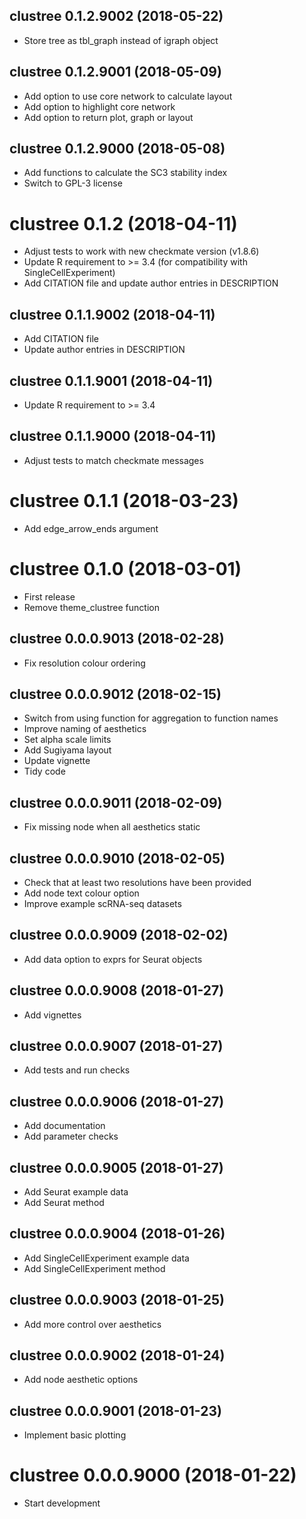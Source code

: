 ## clustree 0.1.2.9002 (2018-05-22)

* Store tree as tbl_graph instead of igraph object

## clustree 0.1.2.9001 (2018-05-09)

* Add option to use core network to calculate layout
* Add option to highlight core network
* Add option to return plot, graph or layout

## clustree 0.1.2.9000 (2018-05-08)

* Add functions to calculate the SC3 stability index
* Switch to GPL-3 license

# clustree 0.1.2 (2018-04-11)

* Adjust tests to work with new checkmate version (v1.8.6)
* Update R requirement to >= 3.4 (for compatibility with SingleCellExperiment)
* Add CITATION file and update author entries in DESCRIPTION

## clustree 0.1.1.9002 (2018-04-11)

* Add CITATION file
* Update author entries in DESCRIPTION

## clustree 0.1.1.9001 (2018-04-11)

* Update R requirement to >= 3.4

## clustree 0.1.1.9000 (2018-04-11)

* Adjust tests to match checkmate messages

# clustree 0.1.1 (2018-03-23)

* Add edge_arrow_ends argument

# clustree 0.1.0 (2018-03-01)

* First release
* Remove theme_clustree function

## clustree 0.0.0.9013 (2018-02-28)

* Fix resolution colour ordering

## clustree 0.0.0.9012 (2018-02-15)

* Switch from using function for aggregation to function names
* Improve naming of aesthetics
* Set alpha scale limits
* Add Sugiyama layout
* Update vignette
* Tidy code

## clustree 0.0.0.9011 (2018-02-09)

* Fix missing node when all aesthetics static

## clustree 0.0.0.9010 (2018-02-05)

* Check that at least two resolutions have been provided
* Add node text colour option
* Improve example scRNA-seq datasets

## clustree 0.0.0.9009 (2018-02-02)

* Add data option to exprs for Seurat objects

## clustree 0.0.0.9008 (2018-01-27)

* Add vignettes

## clustree 0.0.0.9007 (2018-01-27)

* Add tests and run checks

## clustree 0.0.0.9006 (2018-01-27)

* Add documentation
* Add parameter checks

## clustree 0.0.0.9005 (2018-01-27)

* Add Seurat example data
* Add Seurat method

## clustree 0.0.0.9004 (2018-01-26)

* Add SingleCellExperiment example data
* Add SingleCellExperiment method

## clustree 0.0.0.9003 (2018-01-25)

* Add more control over aesthetics

## clustree 0.0.0.9002 (2018-01-24)

* Add node aesthetic options

## clustree 0.0.0.9001 (2018-01-23)

* Implement basic plotting

# clustree 0.0.0.9000 (2018-01-22)

* Start development
